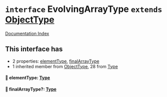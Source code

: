 # `interface` EvolvingArrayType `extends` [ObjectType](../interface.ObjectType/README.md)

[Documentation Index](../README.md)

## This interface has

- 2 properties:
[elementType](#-elementtype-type),
[finalArrayType](#-finalarraytype-type)
- 1 inherited member from [ObjectType](../interface.ObjectType/README.md), 28 from [Type](../interface.Type/README.md)


#### 📄 elementType: [Type](../interface.Type/README.md)



#### 📄 finalArrayType?: [Type](../interface.Type/README.md)



